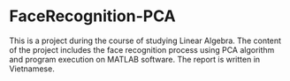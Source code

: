 # FaceRecognition-PCA
This is a project during the course of studying Linear Algebra. 
The content of the project includes the face recognition process using PCA algorithm and program execution on MATLAB software.
The report is written in Vietnamese.
